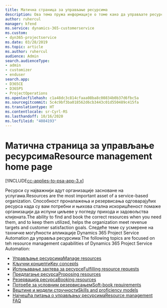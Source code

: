 ```yaml
---
title: Матична страница за управљање ресурсима
description: Ова тема пружа информације о томе како да управљате ресурсима.
author: ruhercul
manager: kfend
ms.service: dynamics-365-customerservice
ms.custom:
- dyn365-projectservice
ms.date: 03/28/2019
ms.topic: article
ms.author: ruhercul
audience: Admin
search.audienceType:
- admin
- customizer
- enduser
search.app:
- D365CE
- D365PS
- ProjectOperations
ms.openlocfilehash: c1a48dc3c814cfaaa08ba8c00834b0b37d6fbc5a
ms.sourcegitcommit: 5c4c9bf3ba018562d6cb3443c01d550489c415fa
ms.translationtype: HT
ms.contentlocale: sr-Cyrl-RS
ms.lasthandoff: 10/16/2020
ms.locfileid: "4084193"
---
```

# <a name="resource-management-home-page"></a><span data-ttu-id="ba655-103">Матична страница за управљање ресурсима</span><span class="sxs-lookup"><span data-stu-id="ba655-103">Resource management home page</span></span>

[!INCLUDE[cc-applies-to-psa-app-3.x](../includes/cc-applies-to-psa-app-3x.md)]

<span data-ttu-id="ba655-104">Ресурси су најважнији адут организације засноване на услугама.</span><span class="sxs-lookup"><span data-stu-id="ba655-104">Resources are the most important asset of a service-based organization.</span></span> <span data-ttu-id="ba655-105">Способност проналажења и резервисања одговарајућих ресурса када су вам потребни и њихова стална искоришћеност помаже организацији да испуни циљеве у погледу прихода и задовољства клијената.</span><span class="sxs-lookup"><span data-stu-id="ba655-105">The ability to find and book the correct resources when you need them, and to keep them utilized, helps the organization meet revenue targets and customer satisfaction goals.</span></span> <span data-ttu-id="ba655-106">Следеће теме су усмерене на тахничке могућности апликације Dynamics 365 Project Service Automation да управља ресурсима:</span><span class="sxs-lookup"><span data-stu-id="ba655-106">The following topics are focused on teh resource management capabilities of Dynamics 365 Project Service Automation:</span></span>

- [<span data-ttu-id="ba655-107">Управљање ресурсима</span><span class="sxs-lookup"><span data-stu-id="ba655-107">Manage resources</span></span>](manage-resources.md)
- [<span data-ttu-id="ba655-108">Кључни концепти</span><span class="sxs-lookup"><span data-stu-id="ba655-108">Key concepts</span></span>](reports-key-concepts.md)
- [<span data-ttu-id="ba655-109">Испуњавање захтева за ресурсе</span><span class="sxs-lookup"><span data-stu-id="ba655-109">Fulfilling resource requests</span></span>](resource-management-fulfill-requests.md)
- [<span data-ttu-id="ba655-110">Предлагање ресурса</span><span class="sxs-lookup"><span data-stu-id="ba655-110">Proposing resources</span></span>](resource-management-propose-resources.md)
- [<span data-ttu-id="ba655-111">Резервација ресурса</span><span class="sxs-lookup"><span data-stu-id="ba655-111">Booking resources</span></span>](resource-management-book-resources-scheduleboard.md)
- [<span data-ttu-id="ba655-112">Потребе за условним резервисањем</span><span class="sxs-lookup"><span data-stu-id="ba655-112">Soft-book requirements</span></span>](resource-management-softbook-requirements.md)
- [<span data-ttu-id="ba655-113">Вештине и модели стручности</span><span class="sxs-lookup"><span data-stu-id="ba655-113">Skills and proficiency models</span></span>](resource-management-skills-proficiency.md)
- [<span data-ttu-id="ba655-114">Најчешћа питања о управљању ресурсима</span><span class="sxs-lookup"><span data-stu-id="ba655-114">Resource management FAQ</span></span>](resource-management-faq.md)
